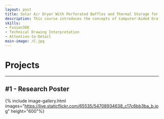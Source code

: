 ```yaml
---
layout: post
title: Solar Air Dryer With Perforated Baffles and Thermal Storage for Drying Coconut Briquettes
description: This course introduces the concepts of Computer-Aided Drafting (CAD) and describes the capabilities of the AutoCAD software in developing electronic drawings (e-Drawings). It also covers an introduction to the AutoCAD environment, terminologies, and the general operating procedures, and various techniques in entering and executing basic AutoCAD commands.
skills: 
- Fusion360
- Technical Drawing Interpretation
- Attention-to-Detail
main-image: /C.jpg
---
```

# Projects
---
## #1 - Research Poster
{% include image-gallery.html 
images="https://live.staticflickr.com/65535/54708934638_c17c6bb3ba_b.jpg" height="600"%}
 
